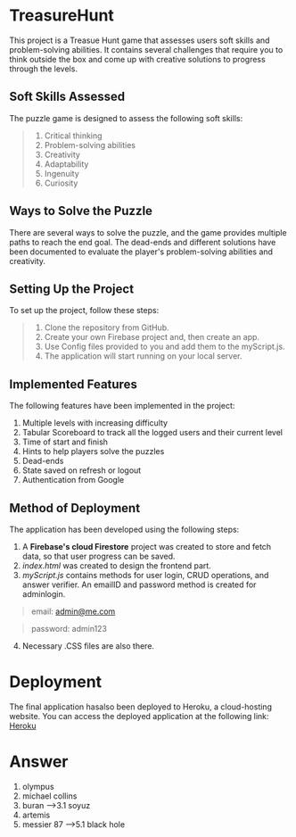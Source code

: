 # TreasureHunt

This project is a Treasue Hunt game that assesses users soft skills and problem-solving abilities. It contains several challenges that require you to think outside the box and come up with creative solutions to progress through the levels. 

## Soft Skills Assessed
The puzzle game is designed to assess the following soft skills:

  >1. Critical thinking
  >2. Problem-solving abilities
  >3. Creativity
  >4. Adaptability
  >5. Ingenuity
  >6. Curiosity
  
## Ways to Solve the Puzzle
There are several ways to solve the puzzle, and the game provides multiple paths to reach the end goal. The dead-ends and different solutions have been documented to evaluate the player's problem-solving abilities and creativity.

## Setting Up the Project
To set up the project, follow these steps:

  >1. Clone the repository from GitHub.
  >2. Create your own Firebase project and, then create an app.
  >3. Use Config files provided to you and add them to the myScript.js.
  >4. The application will start running on your local server.
  
## Implemented Features
The following features have been implemented in the project:

1. Multiple levels with increasing difficulty
2. Tabular Scoreboard to track all the logged users and their current level
3. Time of start and finish
4. Hints to help players solve the puzzles
5. Dead-ends
6. State saved on refresh or logout
7. Authentication from Google

## Method of Deployment
The application has been developed using the following steps:

  1. A **Firebase's cloud Firestore** project was created to store and fetch data, so that user progress can be saved.
  2. *index.html* was created to design the frontend part.
  3. *myScript.js* contains methods for user login, CRUD operations, and answer verifier. An emailID and password method is created for adminlogin. 
  >email: admin@me.com
  
  >password: admin123
  4. Necessary .CSS files are also there.

# Deployment
The final application hasalso been deployed to Heroku, a cloud-hosting website. You can access the deployed application at the following link: [Heroku](https://stunning-souffle-666d7b.netlify.app/)


# Answer
1. olympus
2. michael collins
3. buran -->3.1 soyuz
4. artemis
5. messier 87 -->5.1 black hole
